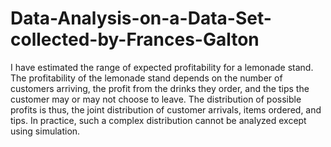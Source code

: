# Data-Analysis-on-a-Data-Set-collected-by-Frances-Galton
I have estimated the range of expected profitability for a lemonade stand.
The profitability of the lemonade stand depends on the number of customers arriving, the profit from the drinks they order, and the tips the customer may or may not choose to leave. The distribution of possible profits is thus, the joint distribution of customer arrivals, items ordered, and tips. In practice, such a complex distribution cannot be analyzed except using simulation.
